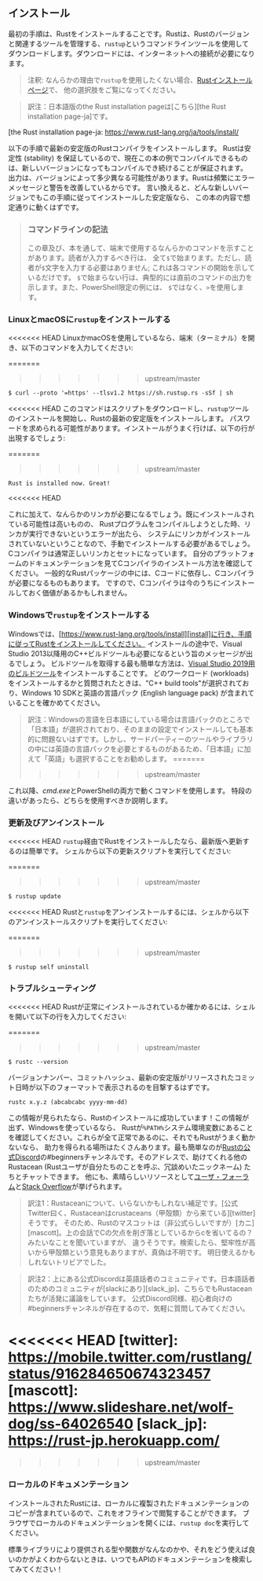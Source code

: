 <!--
## Installation
-->

## インストール

<!--
The first step is to install Rust. We’ll download Rust through `rustup`, a
command line tool for managing Rust versions and associated tools. You’ll need
an internet connection for the download.
-->

最初の手順は、Rustをインストールすることです。Rustは、Rustのバージョンと関連するツールを管理する、`rustup`というコマンドラインツールを使用してダウンロードします。ダウンロードには、インターネットへの接続が必要になります。

<!--
> Note: If you prefer not to use `rustup` for some reason, please see [the Rust
> installation page](https://www.rust-lang.org/tools/install) for other options.
-->

> 注釈: なんらかの理由で`rustup`を使用したくない場合、[Rustインストールページ][the Rust installation page]で、
> 他の選択肢をご覧になってください。

> 訳注：日本語版のthe Rust installation pageは[こちら][the Rust installation page-ja]です。

[the Rust installation page]: https://www.rust-lang.org/tools/install/
[the Rust installation page-ja: https://www.rust-lang.org/ja/tools/install/

<!--
The following steps install the latest stable version of the Rust compiler.
Rust’s stability guarantees ensure that all the examples in the book that
compile will continue to compile with newer Rust versions. The output might
differ slightly between versions, because Rust often improves error messages
and warnings. In other words, any newer, stable version of Rust you install
using these steps should work as expected with the content of this book.
-->

以下の手順で最新の安定版のRustコンパイラをインストールします。
Rustは安定性 (stability) を保証しているので、現在この本の例でコンパイルできるものは、新しいバージョンになってもコンパイルでき続けることが保証されます。
出力は、バージョンによって多少異なる可能性があります。Rustは頻繁にエラーメッセージと警告を改善しているからです。
言い換えると、どんな新しいバージョンでもこの手順に従ってインストールした安定版なら、
この本の内容で想定通りに動くはずです。

<!--
> ### Command Line Notation
>
> In this chapter and throughout the book, we’ll show some commands used in the
> terminal. Lines that you should enter in a terminal all start with `$`. You
> don’t need to type in the `$` character; it indicates the start of each
> command. Lines that don’t start with `$` typically show the output of the
> previous command. Additionally, PowerShell-specific examples will use `>`
> rather than `$`.
-->

> ### コマンドラインの記法
>
> この章及び、本を通して、端末で使用するなんらかのコマンドを示すことがあります。読者が入力するべき行は、
> 全て`$`で始まります。ただし、読者が`$`文字を入力する必要はありません; これは各コマンドの開始を示しているだけです。
> `$`で始まらない行は、典型的には直前のコマンドの出力を示します。また、PowerShell限定の例には、
> `$`ではなく、`>`を使用します。

<!--
### Installing `rustup` on Linux or macOS
-->

### LinuxとmacOSに`rustup`をインストールする

<!--
If you’re using Linux or macOS, open a terminal and enter the following command:
-->

<<<<<<< HEAD
LinuxかmacOSを使用しているなら、端末（ターミナル）を開き、以下のコマンドを入力してください:

=======
>>>>>>> upstream/master
```console
$ curl --proto '=https' --tlsv1.2 https://sh.rustup.rs -sSf | sh
```

<!--
The command downloads a script and starts the installation of the `rustup`
tool, which installs the latest stable version of Rust. You might be prompted
for your password. If the install is successful, the following line will appear:
-->

<<<<<<< HEAD
このコマンドはスクリプトをダウンロードし、`rustup`ツールのインストールを開始し、Rustの最新の安定版をインストールします。
パスワードを求められる可能性があります。インストールがうまく行けば、以下の行が出現するでしょう:

=======
>>>>>>> upstream/master
```text
Rust is installed now. Great!
```

<<<<<<< HEAD
<!--
=======
>>>>>>> upstream/master
Additionally, you’ll need a linker of some kind. It’s likely one is already
installed, but when you try to compile a Rust program and get errors indicating
that a linker could not execute, that means a linker isn’t installed on your
system and you’ll need to install one manually. C compilers usually come with
the correct linker. Check your platform’s documentation for how to install a C
compiler. Also, some common Rust packages depend on C code and will need a C
compiler. Therefore, it might be worth installing one now.
-->

これに加えて、なんらかのリンカが必要になるでしょう。既にインストールされている可能性は高いものの、
Rustプログラムをコンパイルしようとした時、リンカが実行できないというエラーが出たら、
システムにリンカがインストールされていないということなので、手動でインストールする必要があるでしょう。
Cコンパイラは通常正しいリンカとセットになっています。
自分のプラットフォームのドキュメンテーションを見てCコンパイラのインストール方法を確認してください。
一般的なRustパッケージの中には、Cコードに依存し、Cコンパイラが必要になるものもあります。
ですので、Cコンパイラは今のうちにインストールしておく価値があるかもしれません。

<!--
### Installing `rustup` on Windows
-->

### Windowsで`rustup`をインストールする


<!--
On Windows, go to [https://www.rust-lang.org/tools/install][install] and follow
the instructions for installing Rust. At some point in the installation, you’ll
receive a message explaining that you’ll also need the C++ build tools for
Visual Studio 2013 or later. The easiest way to acquire the build tools is to
install [Build Tools for Visual Studio 2019][visualstudio]. When asked which
workloads to install make sure "C++ build tools" is selected and that the Windows 10 SDK and the English language pack components are included.
<<<<<<< HEAD

-->

Windowsでは、[https://www.rust-lang.org/tools/install][install]に行き、手順に従ってRustをインストールしてください。
インストールの途中で、Visual Studio 2013以降用のC++ビルドツールも必要になるという旨のメッセージが出るでしょう。
ビルドツールを取得する最も簡単な方法は、[Visual Studio 2019用のビルドツール][visualstudio]をインストールすることです。
どのワークロード (workloads) をインストールするかと質問されたときは、"C++ build tools"が選択されており、Windows 10 SDKと英語の言語パック (English language pack) が含まれていることを確かめてください。

> 訳注：Windowsの言語を日本語にしている場合は言語パックのところで「日本語」が選択されており、そのままの設定でインストールしても基本的に問題ないはずです。しかし、サードパーティーのツールやライブラリの中には英語の言語パックを必要とするものがあるため、「日本語」に加えて「英語」も選択することをお勧めします。
=======
>>>>>>> upstream/master

[install]: https://www.rust-lang.org/tools/install
[visualstudio]: https://visualstudio.microsoft.com/visual-cpp-build-tools/

<!--
The rest of this book uses commands that work in both *cmd.exe* and PowerShell.
If there are specific differences, we’ll explain which to use.
-->

これ以降、*cmd.exe*とPowerShellの両方で動くコマンドを使用します。
特段の違いがあったら、どちらを使用すべきか説明します。

<!--
### Updating and Uninstalling
-->

### 更新及びアンインストール

<!--
After you’ve installed Rust via `rustup`, updating to the latest version is
easy. From your shell, run the following update script:
-->

<<<<<<< HEAD
`rustup`経由でRustをインストールしたなら、最新版へ更新するのは簡単です。
シェルから以下の更新スクリプトを実行してください:

=======
>>>>>>> upstream/master
```console
$ rustup update
```

<!--
To uninstall Rust and `rustup`, run the following uninstall script from your
shell:
-->

<<<<<<< HEAD
Rustと`rustup`をアンインストールするには、シェルから以下のアンインストールスクリプトを実行してください:

=======
>>>>>>> upstream/master
```console
$ rustup self uninstall
```

<!--
### Troubleshooting
-->

### トラブルシューティング

<!--
To check whether you have Rust installed correctly, open a shell and enter this
line:
-->

<<<<<<< HEAD
Rustが正常にインストールされているか確かめるには、シェルを開いて以下の行を入力してください:

=======
>>>>>>> upstream/master
```console
$ rustc --version
```

<!--
You should see the version number, commit hash, and commit date for the latest
stable version that has been released in the following format:
-->

バージョンナンバー、コミットハッシュ、最新の安定版がリリースされたコミット日時が以下のフォーマットで表示されるのを目撃するはずです。

```text
rustc x.y.z (abcabcabc yyyy-mm-dd)
```

<!--
If you see this information, you have installed Rust successfully! If you don’t
see this information and you’re on Windows, check that Rust is in your `%PATH%`
system variable. If that’s all correct and Rust still isn’t working, there are
a number of places you can get help. The easiest is the #beginners channel on
[the official Rust Discord][discord]. There, you can chat with other Rustaceans
(a silly nickname we call ourselves) who can help you out. Other great
resources include [the Users forum][users] and [Stack Overflow][stackoverflow].
-->

この情報が見られたなら、Rustのインストールに成功しています！この情報が出ず、Windowsを使っているなら、
Rustが`%PATH%`システム環境変数にあることを確認してください。これらが全て正常であるのに、それでもRustがうまく動かないなら、
助力を得られる場所はたくさんあります。最も簡単なのが[Rustの公式Discord][discord]の#beginnersチャンネルです。そのアドレスで、助けてくれる他のRustacean (Rustユーザが自分たちのことを呼ぶ、冗談めいたニックネーム) たちとチャットできます。
他にも、素晴らしいリソースとして[ユーザ・フォーラム][users]と[Stack Overflow][stackoverflow]が挙げられます。

> 訳注1：Rustaceanについて、いらないかもしれない補足です。[公式Twitter曰く、Rustaceanはcrustaceans（甲殻類）から来ている][twitter]そうです。
> そのため、Rustのマスコットは（非公式らしいですが）[カニ][mascott]。上の会話でCの欠点を削ぎ落としているからcを省いてるの？みたいなことを聞いていますが、
> 違うそうです。検索したら、堅牢性が高いから甲殻類という意見もありますが、真偽は不明です。
> 明日使えるかもしれないトリビアでした。

> 訳注2：上にある公式Discordは英語話者のコミュニティです。日本語話者のためのコミュニティが[slackにあり][slack_jp]、こちらでもRustaceanたちが活発に議論をしています。
> 公式Discord同様、初心者向けの#beginnersチャンネルが存在するので、気軽に質問してみてください。

[discord]: https://discord.gg/rust-lang
[users]: https://users.rust-lang.org/
[stackoverflow]: https://stackoverflow.com/questions/tagged/rust
<<<<<<< HEAD
[twitter]: https://mobile.twitter.com/rustlang/status/916284650674323457
[mascott]: https://www.slideshare.net/wolf-dog/ss-64026540
[slack_jp]: https://rust-jp.herokuapp.com/
=======
>>>>>>> upstream/master

<!--
### Local Documentation
-->

### ローカルのドキュメンテーション

<!--
The installation of Rust also includes a copy of the documentation locally, so
you can read it offline. Run `rustup doc` to open the local documentation in
your browser.
-->

インストールされたRustには、ローカルに複製されたドキュメンテーションのコピーが含まれているので、これをオフラインで閲覧することができます。
ブラウザでローカルのドキュメンテーションを開くには、`rustup doc`を実行してください。

<!--
Any time a type or function is provided by the standard library and you’re not
sure what it does or how to use it, use the application programming interface
(API) documentation to find out!
-->

標準ライブラリにより提供される型や関数がなんなのかや、それをどう使えば良いのかがよくわからないときは、いつでもAPIのドキュメンテーションを検索してみてください！
